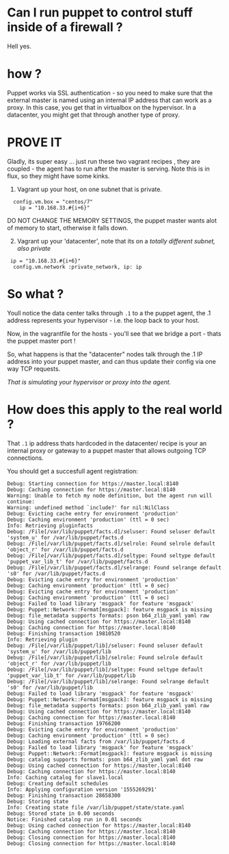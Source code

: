 # Can I run puppet to control stuff inside of a firewall ? 

Hell yes.

# how ?

Puppet works via SSL authentication - so you need to make sure that the external master is named using an internal IP address that can work as a proxy.  In this case, you get that in virtualbox on the hypervisor.  In a datacenter, you might get that through another type of proxy.

# PROVE IT

Gladly, its super easy ... just run these two vagrant recipes , they are coupled - the agent has to run after the master is serving.  Note this is in flux, so they might have some kinks.

1) Vagrant up your host, on one subnet that is private.
```
  config.vm.box = "centos/7"
    ip = "10.168.33.#{i+6}"   
```

DO NOT CHANGE THE MEMORY SETTINGS, the puppet master wants alot of memory to start, otherwise it falls down.

2) Vagrant up your 'datacenter', note that its on a *totally different subnet, also private*

```
 ip = "10.168.33.#{i+6}"
  config.vm.network :private_network, ip: ip
```
# So what ?

Youll notice the data center talks through `.1` to a the puppet agent, the .1 address represents
your hypervisor - i.e. the loop back to your host.  

Now, in the vagrantfile for the hosts - you'll see that we bridge a port - thats the puppet master port !

So, what happens is that the "datacenter" nodes talk through the .1 IP address into your puppet master, and can thus
update their config via one way TCP requests. 

*That is simulating your hypervisor or proxy into the agent.*

# How does this apply to the real world ? 

That `.1` ip address thats hardcoded in the datacenter/ recipe is your an internal proxy or gateway to a puppet master 
that allows outgoing TCP connections.

You should get a succesfull agent registration:

```
Debug: Starting connection for https://master.local:8140
Debug: Caching connection for https://master.local:8140
Warning: Unable to fetch my node definition, but the agent run will continue:
Warning: undefined method `include?' for nil:NilClass
Debug: Evicting cache entry for environment 'production'
Debug: Caching environment 'production' (ttl = 0 sec)
Info: Retrieving pluginfacts
Debug: /File[/var/lib/puppet/facts.d]/seluser: Found seluser default 'system_u' for /var/lib/puppet/facts.d
Debug: /File[/var/lib/puppet/facts.d]/selrole: Found selrole default 'object_r' for /var/lib/puppet/facts.d
Debug: /File[/var/lib/puppet/facts.d]/seltype: Found seltype default 'puppet_var_lib_t' for /var/lib/puppet/facts.d
Debug: /File[/var/lib/puppet/facts.d]/selrange: Found selrange default 's0' for /var/lib/puppet/facts.d
Debug: Evicting cache entry for environment 'production'
Debug: Caching environment 'production' (ttl = 0 sec)
Debug: Evicting cache entry for environment 'production'
Debug: Caching environment 'production' (ttl = 0 sec)
Debug: Failed to load library 'msgpack' for feature 'msgpack'
Debug: Puppet::Network::Format[msgpack]: feature msgpack is missing
Debug: file_metadata supports formats: pson b64_zlib_yaml yaml raw
Debug: Using cached connection for https://master.local:8140
Debug: Caching connection for https://master.local:8140
Debug: Finishing transaction 19810520
Info: Retrieving plugin
Debug: /File[/var/lib/puppet/lib]/seluser: Found seluser default 'system_u' for /var/lib/puppet/lib
Debug: /File[/var/lib/puppet/lib]/selrole: Found selrole default 'object_r' for /var/lib/puppet/lib
Debug: /File[/var/lib/puppet/lib]/seltype: Found seltype default 'puppet_var_lib_t' for /var/lib/puppet/lib
Debug: /File[/var/lib/puppet/lib]/selrange: Found selrange default 's0' for /var/lib/puppet/lib
Debug: Failed to load library 'msgpack' for feature 'msgpack'
Debug: Puppet::Network::Format[msgpack]: feature msgpack is missing
Debug: file_metadata supports formats: pson b64_zlib_yaml yaml raw
Debug: Using cached connection for https://master.local:8140
Debug: Caching connection for https://master.local:8140
Debug: Finishing transaction 19766200
Debug: Evicting cache entry for environment 'production'
Debug: Caching environment 'production' (ttl = 0 sec)
Debug: Loading external facts from /var/lib/puppet/facts.d
Debug: Failed to load library 'msgpack' for feature 'msgpack'
Debug: Puppet::Network::Format[msgpack]: feature msgpack is missing
Debug: catalog supports formats: pson b64_zlib_yaml yaml dot raw
Debug: Using cached connection for https://master.local:8140
Debug: Caching connection for https://master.local:8140
Info: Caching catalog for slave1.local
Debug: Creating default schedules
Info: Applying configuration version '1555269291'
Debug: Finishing transaction 28658300
Debug: Storing state
Info: Creating state file /var/lib/puppet/state/state.yaml
Debug: Stored state in 0.00 seconds
Notice: Finished catalog run in 0.01 seconds
Debug: Using cached connection for https://master.local:8140
Debug: Caching connection for https://master.local:8140
Debug: Closing connection for https://master.local:8140
Debug: Closing connection for https://master.local:8140
```


